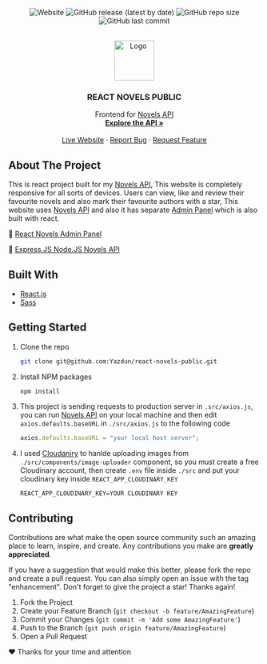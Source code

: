 <div id="top"></div>
<div align="center">

![Website](https://img.shields.io/website?down_color=red&down_message=DOWN&label=NETLIFY&logo=netlify&logoColor=white&style=for-the-badge&up_color=brightgreen&up_message=ACTIVE&url=https%3A%2F%2Freact-novels-public.netlify.app%2F)
![GitHub release (latest by date)](https://img.shields.io/github/v/release/Yazdun/react-novels-public?logo=github&logoColor=white&style=for-the-badge)
![GitHub repo size](https://img.shields.io/github/repo-size/Yazdun/react-novels-public?color=violet&logo=github&style=for-the-badge)
![GitHub last commit](https://img.shields.io/github/last-commit/Yazdun/react-novels-public?color=lightgray&logo=git&logoColor=white&style=for-the-badge)

<br />
  <a href="https://github.com/othneildrew/Best-README-Template">
    <img src="./public/favicon.ico" alt="Logo" width="80" height="80">
  </a>

  <h3 align="center">REACT NOVELS PUBLIC</h3>

  <p align="center">
    Frontend for <a href="https://github.com/Yazdun/nodejs-novels">Novels API</a>
    <br />
    <a href="https://github.com/Yazdun/nodejs-novels"><strong>Explore the API »</strong></a>
    <br />
    <br />
    <a href="https://react-novels-public.netlify.app/">Live Website</a>
    ·
    <a href="https://github.com/Yazdun/react-novels-public/issues">Report Bug</a>
    ·
    <a href="https://github.com/Yazdun/react-novels-public/issues">Request Feature</a>
  </p>
</div>

<!-- ABOUT THE PROJECT -->

## About The Project

This is react project built for my [Novels API](https://github.com/Yazdun/react-novels-public/issues), This website is completely responsive for all sorts of devices. Users can view, like and review their favourite novels and also mark their favourite authors with a star, This website uses [Novels API](https://github.com/Yazdun/react-novels-public/issues) and also it has separate [Admin Panel](https://github.com/Yazdun/react-novels-admin) which is also built with react.

🔗 [React Novels Admin Panel ](https://github.com/Yazdun/react-novels-admin)

🔗 [Express.JS Node.JS Novels API](https://github.com/Yazdun/react-novels-public/issues)

## Built With

- [React.js](https://reactjs.org/)
- [Sass](https://sass-lang.com/)

## Getting Started

1. Clone the repo
   ```sh
   git clone git@github.com:Yazdun/react-novels-public.git
   ```
2. Install NPM packages
   ```sh
   npm install
   ```
3. This project is sending requests to production server in `.src/axios.js`, you can run [Novels API](https://github.com/Yazdun/react-novels-public/issues) on your local machine and then edit `axios.defaults.baseURL` in `./src/axios.js` to the following code
   ```js
   axios.defaults.baseURL = "your local host server";
   ```
4. I used [Cloudaniry](https://cloudinary.com/) to hanlde uploading images from `./src/components/image-uploader` component, so you must create a free Cloudinary account, then create `.env` file inside `./src` and put your cloudinary key inside `REACT_APP_CLOUDINARY_KEY`
   ```
   REACT_APP_CLOUDINARY_KEY=YOUR CLOUDINARY KEY
   ```

## Contributing

Contributions are what make the open source community such an amazing place to learn, inspire, and create. Any contributions you make are **greatly appreciated**.

If you have a suggestion that would make this better, please fork the repo and create a pull request. You can also simply open an issue with the tag "enhancement".
Don't forget to give the project a star! Thanks again!

1. Fork the Project
2. Create your Feature Branch (`git checkout -b feature/AmazingFeature`)
3. Commit your Changes (`git commit -m 'Add some AmazingFeature'`)
4. Push to the Branch (`git push origin feature/AmazingFeature`)
5. Open a Pull Request

❤️ Thanks for your time and attention
